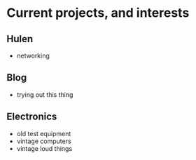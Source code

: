# Current projects, and interests

## Hulen
- networking

## Blog

- trying out this thing

## Electronics

- old test equipment
- vintage computers
- vintage loud things

